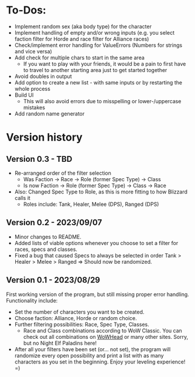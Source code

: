 # To-Dos:
- Implement random sex (aka body type) for the character
- Implement handling of empty and/or wrong inputs (e.g. you select faction filter for Horde and race filter for Alliance races)
- Check/implement error handling for ValueErrors (Numbers for strings and vice versa)
- Add check for multiple chars to start in the same area
    - If you want to play with your friends, it would be a pain to first have to travel to another starting area just to get started together
- Avoid doubles in output
- Add option to create a new list - with same inputs or by restarting the whole process
- Build UI
    - This will also avoid errors due to misspelling or lower-/uppercase mistakes
- Add random name generator
# Version history

## Version 0.3 - TBD
- Re-arranged order of the filter selection
    - Was Faction -> Race -> Role (former Spec Type) -> Class
    - Is now Faction -> Role (former Spec Type) -> Class -> Race
- Also: Changed Spec Type to Role, as this is more fitting to how Blizzard calls it
    - Roles include: Tank, Healer, Melee (DPS), Ranged (DPS)

## Version 0.2 - 2023/09/07
- Minor changes to README.
- Added lists of viable options whenever you choose to set a filter for races, specs and classes.
- Fixed a bug that caused Specs to always be selected in order Tank > Healer > Melee > Ranged => Should now be randomized.

## Version 0.1 - 2023/08/29
First working version of the program, but still missing proper error handling. Functionality include:
- Set the number of characters you want to be created.
- Choose faction: Alliance, Horde or random choice.
- Further filtering possibilities: Race, Spec Type, Classes.
    - Race and Class combinations according to WoW Classic. You can check out all combinations on [WoWHead](https://www.wowhead.com/classic/guide/classic-wow-classes-and-talent-overview#class-race-combinations) or many other sites. Sorry, but no Night Elf Paladins here!
- After all your filters have been set (or... not set), the program will randomize every open possibility and print a list with as many characters as you set in the beginning. Enjoy your leveling experience! =)